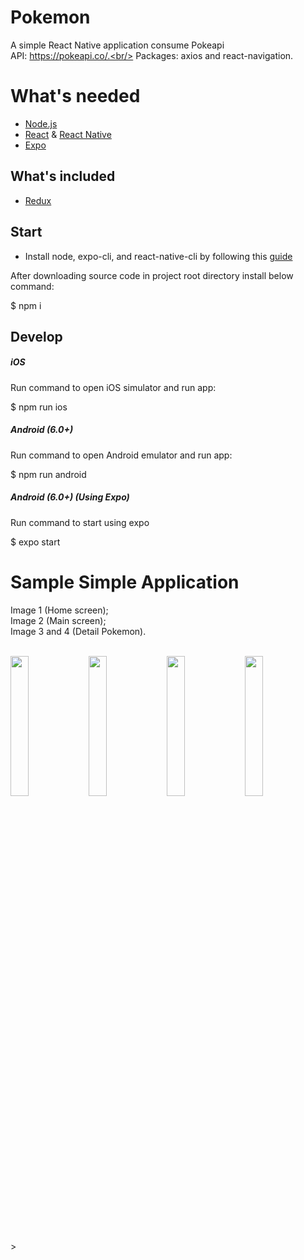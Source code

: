 # Pokemon

A simple React Native application consume Pokeapi<br/>
API: https://pokeapi.co/.<br/>
Packages: axios and react-navigation.<br/>

# What's needed

- [Node.js](http://nodejs.org)
- [React](https://github.com/facebook/react) & [React Native](https://github.com/facebook/react-native)
- [Expo](https://docs.expo.io/)

## What's included

- [Redux](https://github.com/reactjs/redux)

## Start

- Install node, expo-cli, and react-native-cli by following this [guide](https://reactnative.dev/docs/environment-setup)

After downloading source code in project root directory install below command:

$ npm i

## Develop

##### iOS

Run command to open iOS simulator and run app:

$ npm run ios

##### Android (6.0+)

Run command to open Android emulator and run app:

$ npm run android

##### Android (6.0+) (Using Expo)

Run command to start using expo

$ expo start

# Sample Simple Application

Image 1 (Home screen);<br/>
Image 2 (Main screen);<br/>
Image 3 and 4 (Detail Pokemon).<br/><br/>

<img src="./assets/screenshot/screenshot1.jpeg" width="24%" height="24%"/>       
<img src="./assets/screenshot/screenshot2.jpeg" width="24%" height="24%"/>      
<img src="./assets/screenshot/screenshot3.jpeg" width="24%" height="24%"/>      
<img src="./assets/screenshot/screenshot4.jpeg" width="24%" height="24%"/>      >
